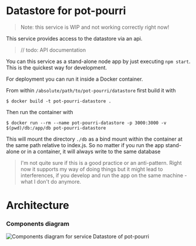 # Datastore for pot-pourri

> Note: this service is WIP and not working correctly right now!

This service provides access to the datastore via an api.

> // todo: API documentation

You can this service as a stand-alone node app by just executing `npm start`. This is the quickest way for development.

For deployment you can run it inside a Docker container.

From within `/absolute/path/to/pot-pourri/datastore` first build it with

    $ docker build -t pot-pourri-datastore .

Then run the container with

    $ docker run --rm --name pot-pourri-datastore -p 3000:3000 -v $(pwd)/db:/app/db pot-pourri-datastore

This will mount the directory `./db` as a bind mount within the container at the same path relative to index.js. So no matter if you run the app stand-alone or in a container, it will always write to the same database

> I'm not quite sure if this is a good practice or an anti-pattern. Right now it supports my way of doing things but it might lead to interferences, if you develop and run the app on the same machine - what I don't do anymore.

# Architecture

### Components diagram

![Components diagram for service Datastore of pot-pourri](https://potpourri.frederikheld.de/architecture/service_datastore_components.png)
